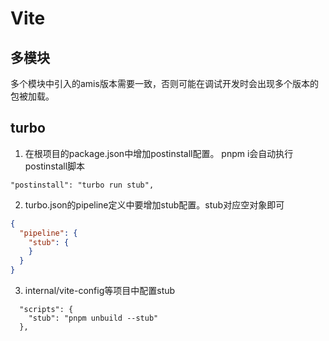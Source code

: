 # Vite

## 多模块
多个模块中引入的amis版本需要一致，否则可能在调试开发时会出现多个版本的包被加载。


## turbo
1. 在根项目的package.json中增加postinstall配置。 pnpm i会自动执行postinstall脚本

````
"postinstall": "turbo run stub",
````

2. turbo.json的pipeline定义中要增加stub配置。stub对应空对象即可

````json
{
  "pipeline": {
    "stub": {
    }
  }
}
````

3. internal/vite-config等项目中配置stub

````
  "scripts": {
    "stub": "pnpm unbuild --stub"
  },
````
